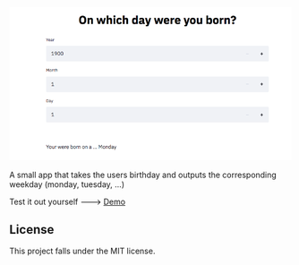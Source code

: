 
<p align="center">
    <a href="https://github.com/MaximilianFreitag/birthday_calculator">
        <img src="https://github.com/MaximilianFreitag/birthday_calculator/blob/main/birth.png">
    </a>
</p>


A small app that takes the users birthday and outputs the corresponding weekday (monday, tuesday, ...)


Test it out yourself ---> [Demo](https://share.streamlit.io/maximilianfreitag/birthday_calculator/main/birthday_calculator.py)


## License
This project falls under the MIT license.
